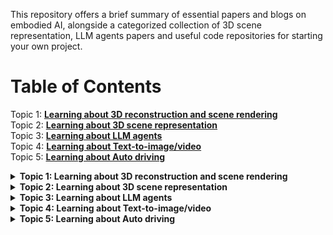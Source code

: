 This repository offers a brief summary of essential papers and blogs on embodied AI, alongside a categorized collection of 3D scene representation, LLM agents papers and useful code repositories for starting your own project.

# Table of Contents  

Topic 1: <b>[Learning about 3D reconstruction and scene rendering](#nerf)</b>  
Topic 2: <b>[Learning about 3D scene representation](#3d-scene-rep)</b>  
Topic 3: <b>[Learning about LLM agents](#llm-agent)</b>  
Topic 4: <b>[Learning about Text-to-image/video](#t2iv)</b>  
Topic 5: <b>[Learning about Auto driving](#auto-drive)</b>  

<details>
  <summary><b>Topic 1: Learning about 3D reconstruction and scene rendering</b><a name="nerf"></a></summary>
  <ul>
    <li>(arxiv) Yuqi Zhang, et al. Efficient Large-scale Scene Representation with a Hybrid of High-resolution Grid and Plane Feature.<a href="https://arxiv.org/pdf/2303.03003">📚</a><a href="https://zyqz97.github.io/GP_NeRF/">🌍</a></li>  
  </ul>
</details>

<details>
  <summary><b>Topic 2: Learning about 3D scene representation</b><a name="3d-scene-rep"></a></summary>
  <ul>
    <li>(CVPR'24) Alexandros Delitzas, et al. SceneFun3D: Fine-Grained Functionality and Affordance Understanding in 3D Scenes.<a href="https://openaccess.thecvf.com/content/CVPR2024/papers/Delitzas_SceneFun3D_Fine-Grained_Functionality_and_Affordance_Understanding_in_3D_Scenes_CVPR_2024_paper.pdf">📚</a></li>  
    <li>(CVPR'23) Songyou Peng, et al. OpenScene: 3D Scene Understanding with Open Vocabularies.<a href="https://arxiv.org/pdf/2211.15654">📚</a></li>  
    <li>(NeurIPS'23) Yining Hong, et al. 3D-LLM: Injecting the 3D World into Large Language Models.<a href="https://arxiv.org/pdf/2307.12981">📚</a></li>  
    <li>(ICCV'23) Yicong Hong, et al. Learning Navigational Visual Representations with Semantic Map Supervision.<a href="https://openaccess.thecvf.com/content/ICCV2023/papers/Hong_Learning_Navigational_Visual_Representations_with_Semantic_Map_Supervision_ICCV_2023_paper.pdf#:~:text=Inspired%20by%20the%20behavior%20that%20hu-mans%20naturally%20build">📚</a></li>  
  </ul>
</details>

<details>
  <summary><b>Topic 3: Learning about LLM agents</b><a name="llm-agent"></a></summary>
  <ul>
    <li>(COLM'24) Tianhua Tao, et al. CRYSTAL: Illuminating LLM Abilities on Language and Code.<a href="https://openreview.net/attachment?id=kWnlCVcp6o&name=pdf">📚</a></li>  
    <li>(COLM'24) Qingyun Wu, et al. AutoGen: Enabling Next-Gen LLM Applications via Multi-Agent Conversations.<a href="https://openreview.net/attachment?id=BAakY1hNKS&name=pdf">📚</a></li>  
    <li>(ECCV'24) Runsen Xu, et al. PointLLM: Empowering Large Language Models to Understand Point Clouds.<a href="https://arxiv.org/pdf/2308.16911">📚</a></li>  
  </ul>
</details>

<details>
  <summary><b>Topic 4: Learning about Text-to-image/video</b><a name="t2iv"></a></summary>
  <ul>
    <li>(COLM'24) Abhay Zala, et al. DiagrammerGPT: Generating Open-Domain, Open-Platform Diagrams via LLM Planning.<a href="https://openreview.net/attachment?id=NV8yRJRET1&name=pdf">📚</a></li>  
    <li>(COLM'24) Han Lin, et al. VideoDirectorGPT: Consistent Multi-Scene Video Generation via LLM-Guided Planning.<a href="https://openreview.net/attachment?id=sKNIjS2brr&name=pdf">📚</a></li>  
  </ul>
</details>

<details>
  <summary><b>Topic 5: Learning about Auto driving</b><a name="auto-drive"></a></summary>
  <ul>
    <li>(COLM'24) Jiageng Mao, et al. A Language Agent for Autonomous Driving.<a href="https://openreview.net/attachment?id=UPE6WYE8vg&name=pdf">📚</a></li>
  </ul>
</details>
